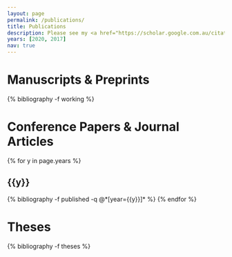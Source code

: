 ```yaml
---
layout: page
permalink: /publications/
title: Publications
description: Please see my <a href="https://scholar.google.com.au/citations?user=F7cVGr0AAAAJ">Google Scholar profile</a> for bibliometrics.
years: [2020, 2017]
nav: true
---
```


<div class="publications">

<h1>Manuscripts & Preprints</h1>

{% bibliography -f working %}

<h1>Conference Papers & Journal Articles</h1>

{% for y in page.years %}
  <h2 class="year">{{y}}</h2>
  {% bibliography -f published -q @*[year={{y}}]* %}
{% endfor %}

<h1>Theses</h1>

{% bibliography -f theses %}

</div>